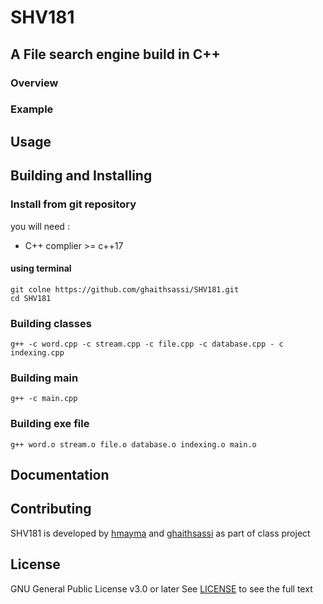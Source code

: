 # SHV181 
## A File search engine build in C++
### Overview
### Example

## Usage



## Building and Installing


### Install from git repository

you will need :
* C++ complier >= c++17

#### using terminal 
    git colne https://github.com/ghaithsassi/SHV181.git
    cd SHV181
### Building classes
    g++ -c word.cpp -c stream.cpp -c file.cpp -c database.cpp - c indexing.cpp
### Building main 
    g++ -c main.cpp
### Building exe file
    g++ word.o stream.o file.o database.o indexing.o main.o

## Documentation


## Contributing
SHV181 is developed by [hmayma](https://github.com/ahmedyassine-hammami) and [ghaithsassi](https://github.com/ghaithsassi) as part of class project

## License
GNU General Public License v3.0 or later
See [LICENSE](LICENSE) to see the full text